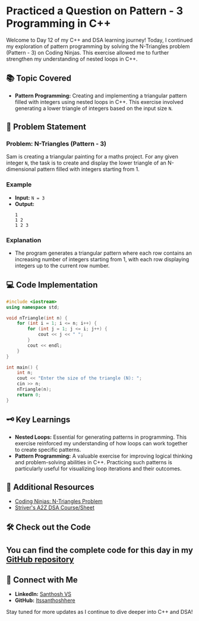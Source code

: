 # Practiced a Question on Pattern - 3 Programming in C++

Welcome to Day 12 of my C++ and DSA learning journey! Today, I continued my exploration of pattern programming by solving the N-Triangles problem (Pattern - 3) on Coding Ninjas. This exercise allowed me to further strengthen my understanding of nested loops in C++.

## 📚 Topic Covered
- **Pattern Programming:** Creating and implementing a triangular pattern filled with integers using nested loops in C++. This exercise involved generating a lower triangle of integers based on the input size `N`.

## 📝 Problem Statement
### Problem: N-Triangles (Pattern - 3)

Sam is creating a triangular painting for a maths project. For any given integer `N`, the task is to create and display the lower triangle of an N-dimensional pattern filled with integers starting from 1.

### Example
- **Input:** `N = 3`
- **Output:**
  ```
  1  
  1 2  
  1 2 3  
  ```

### Explanation
- The program generates a triangular pattern where each row contains an increasing number of integers starting from 1, with each row displaying integers up to the current row number.

## 💻 Code Implementation
```cpp
#include <iostream>
using namespace std;

void nTriangle(int n) {
    for (int i = 1; i <= n; i++) {
        for (int j = 1; j <= i; j++) {
            cout << j << " ";
        }
        cout << endl;
    }
}

int main() {
    int n;
    cout << "Enter the size of the triangle (N): ";
    cin >> n;
    nTriangle(n);
    return 0;
}
```

## 🗝️ Key Learnings
- **Nested Loops:** Essential for generating patterns in programming. This exercise reinforced my understanding of how loops can work together to create specific patterns.
- **Pattern Programming:** A valuable exercise for improving logical thinking and problem-solving abilities in C++. Practicing such patterns is particularly useful for visualizing loop iterations and their outcomes.

## 🔗 Additional Resources
- [Coding Ninjas: N-Triangles Problem](https://www.codingninjas.com/codestudio/problems/n-triangles_6570181?utm_source=youtube&utm_medium=affiliate&utm_campaign=striver_patternproblems)
- [Striver's A2Z DSA Course/Sheet](https://takeuforward.org/strivers-a2z-dsa-course/strivers-a2z-dsa-course-sheet-3)

## 🛠️ Check out the Code
You can find the complete code for this day in my [GitHub repository](https://github.com/Itssanthoshhere/Data-Structures-and-Algorithms/tree/main/C%2B%2B%20with%20DSA-learning-journey/Day12%20-%20Pattern%20-%203%20Right-Angled%20Number%20Pyramid)
---

## 🔗 Connect with Me
- **LinkedIn:** [Santhosh VS](https://www.linkedin.com/in/thesanthoshvs/)
- **GitHub:** [Itssanthoshhere](https://github.com/Itssanthoshhere)

Stay tuned for more updates as I continue to dive deeper into C++ and DSA!
